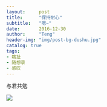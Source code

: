 ```yaml
---
layout:     post
title:      "保持耐心"
subtitle:   "嗯~"
date:       2016-12-30
author:     "Teng"
header-img: "img/post-bg-dushu.jpg"
catalog: true
tags:
- 瞎扯
- 随想录
- 感叹
---
```


与君共勉

![](http://7xtgob.com1.z0.glb.clouddn.com/16-12-29/65129449-file_1483018721507_17b06.jpg)

